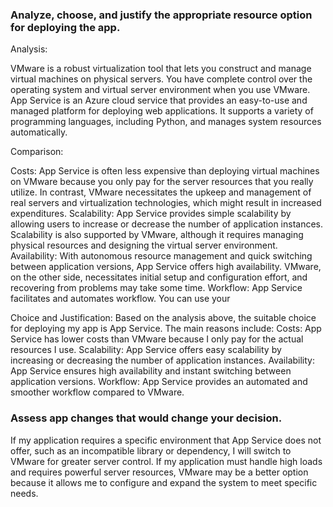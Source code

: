 
### Analyze, choose, and justify the appropriate resource option for deploying the app.

Analysis:

VMware is a robust virtualization tool that lets you construct and manage virtual machines on physical servers. You have complete control over the operating system and virtual server environment when you use VMware.
App Service is an Azure cloud service that provides an easy-to-use and managed platform for deploying web applications. It supports a variety of programming languages, including Python, and manages system resources automatically.


Comparison:

Costs: App Service is often less expensive than deploying virtual machines on VMware because you only pay for the server resources that you really utilize. In contrast, VMware necessitates the upkeep and management of real servers and virtualization technologies, which might result in increased expenditures.
Scalability: App Service provides simple scalability by allowing users to increase or decrease the number of application instances. Scalability is also supported by VMware, although it requires managing physical resources and designing the virtual server environment.
Availability: With autonomous resource management and quick switching between application versions, App Service offers high availability. VMware, on the other side, necessitates initial setup and configuration effort, and recovering from problems may take some time.
Workflow: App Service facilitates and automates workflow. You can use your


Choice and Justification:
Based on the analysis above, the suitable choice for deploying my app is App Service. The main reasons include:
Costs: App Service has lower costs than VMware because I only pay for the actual resources I use.
Scalability: App Service offers easy scalability by increasing or decreasing the number of application instances.
Availability: App Service ensures high availability and instant switching between application versions.
Workflow: App Service provides an automated and smoother workflow compared to VMware.

### Assess app changes that would change your decision.

If my application requires a specific environment that App Service does not offer, such as an incompatible library or dependency, I will switch to VMware for greater server control.
If my application must handle high loads and requires powerful server resources, VMware may be a better option because it allows me to configure and expand the system to meet specific needs.